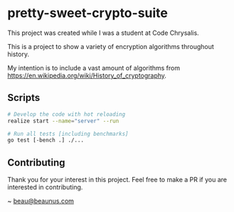 # pretty-sweet-crypto-suite

This project was created while I was a student at Code Chrysalis.

This is a project to show a variety of encryption algorithms throughout history.

My intention is to include a vast amount of algorithms from https://en.wikipedia.org/wiki/History_of_cryptography.

## Scripts

```bash
# Develop the code with hot reloading
realize start --name="server" --run

# Run all tests [including benchmarks]
go test [-bench .] ./...
```

## Contributing

Thank you for your interest in this project. Feel free to make a PR if you are interested in contributing.

~ beau@beaunus.com
